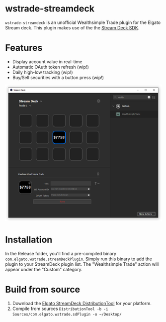 # wstrade-streamdeck
`wstrade-streamdeck` is an unofficial Wealthsimple Trade plugin for the Elgato Stream deck. This plugin makes use of the the [Stream Deck SDK](https://developer.elgato.com/documentation/stream-deck/).

# Features

- Display account value in real-time
- Automatic OAuth token refresh (wip!)
- Daily high-low tracking (wip!)
- Buy/Sell securities with a button press (wip!)

![](screenshot.png)


# Installation

In the Release folder, you'll find a pre-compiled binary `com.elgato.wstrade.streamDeckPlugin`. Simply run this binary to add the plugin to your StreamDeck plugin list. The "Wealthsimple Trade" action will appear under the "Custom" category.


# Build from source

1. Download the [Elgato StreamDeck DistributionTool](https://developer.elgato.com/documentation/stream-deck/sdk/exporting-your-plugin/) for your platform.
2. Compile from sources `DistributionTool -b -i Sources/com.elgato.wstrade.sdPlugin -o ~/Desktop/`
